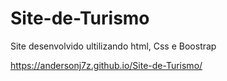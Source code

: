 # Site-de-Turismo
 Site desenvolvido ultilizando html, Css e Boostrap

https://andersonj7z.github.io/Site-de-Turismo/
